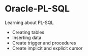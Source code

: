 # Oracle-PL-SQL

Learning about PL-SQL
- Creating tables
- Inserting data
- Create trigger and procedures
- Create implicit and explicit cursor
